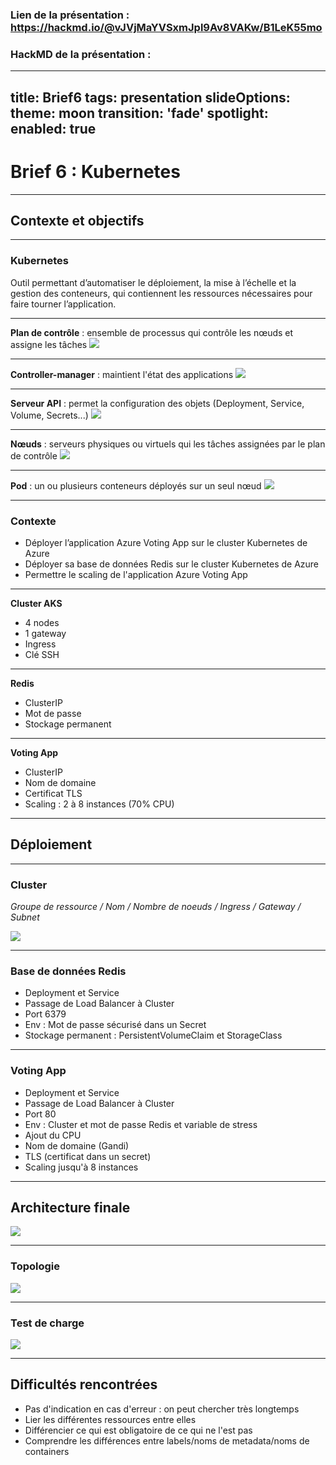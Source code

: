 ### Lien de la présentation : https://hackmd.io/@vJVjMaYVSxmJpl9Av8VAKw/B1LeK55mo

### HackMD de la présentation : 

---
title: Brief6
tags: presentation
slideOptions:
  theme: moon
  transition: 'fade'
  spotlight:
    enabled: true
---

# Brief 6 : Kubernetes

---

## Contexte et objectifs

----

### Kubernetes

Outil permettant d’automatiser le déploiement, la mise à l’échelle et la gestion des conteneurs, qui contiennent les ressources nécessaires pour faire tourner l’application.

----

**Plan de contrôle** : ensemble de processus qui contrôle les nœuds et assigne les tâches
![](https://i.imgur.com/YX5A9wj.png)

----

**Controller-manager** : maintient l'état des applications
![](https://i.imgur.com/YX5A9wj.png)

----

**Serveur API** : permet la configuration des objets (Deployment, Service, Volume, Secrets...)
![](https://i.imgur.com/YX5A9wj.png)

----

**Nœuds** : serveurs physiques ou virtuels qui les tâches assignées par le plan de contrôle
![](https://i.imgur.com/YX5A9wj.png)

----

**Pod** : un ou plusieurs conteneurs déployés sur un seul nœud
![](https://i.imgur.com/YX5A9wj.png)

----

### Contexte

- Déployer l’application Azure Voting App sur le cluster Kubernetes de Azure
- Déployer sa base de données Redis sur le cluster Kubernetes de Azure
- Permettre le scaling de l'application Azure Voting App

----

**Cluster AKS**

- 4 nodes
- 1 gateway
- Ingress
- Clé SSH

----

**Redis**

- ClusterIP
- Mot de passe
- Stockage permanent

----

**Voting App**

- ClusterIP
- Nom de domaine
- Certificat TLS
- Scaling : 2 à 8 instances (70% CPU)

---

## Déploiement

----

### Cluster

*Groupe de ressource / Nom / Nombre de noeuds / Ingress / Gateway / Subnet*

![](https://i.imgur.com/M7Piqz6.png)

----

### Base de données Redis

- Deployment et Service
- Passage de Load Balancer à Cluster
- Port 6379
- Env : Mot de passe sécurisé dans un Secret
- Stockage permanent : PersistentVolumeClaim et StorageClass

----

### Voting App

- Deployment et Service
- Passage de Load Balancer à Cluster
- Port 80
- Env : Cluster et mot de passe Redis et variable de stress
- Ajout du CPU
- Nom de domaine (Gandi)
- TLS (certificat dans un secret)
- Scaling jusqu'à 8 instances

---

## Architecture finale

![](https://i.imgur.com/PT9lgtI.png)

----

### Topologie

![](https://i.imgur.com/EVItc8H.png)

---

### Test de charge

![](https://i.imgur.com/Mr4rHxW.png)

----

## Difficultés rencontrées

- Pas d'indication en cas d'erreur : on peut chercher très longtemps
- Lier les différentes ressources entre elles
- Différencier ce qui est obligatoire de ce qui ne l'est pas
- Comprendre les différences entre labels/noms de metadata/noms de containers
